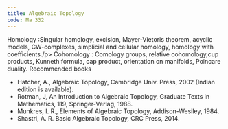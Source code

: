 ```yaml
---
title: Algebraic Topology
code: Ma 332
---
```

Homology :Singular homology, excision, Mayer-Vietoris theorem, acyclic models,
CW-complexes, simplicial and cellular homology, homology with coefficients./p>
Cohomology : Comology groups, relative cohomology,cup products, Kunneth
formula, cap product, orientation on manifolds, Poincare duality.
Recommended books

* Hatcher, A., Algebraic Topology, Cambridge Univ. Press, 2002 (Indian edition
  is available).
* Rotman, J, An Introduction to Algebraic Topology, Graduate Texts in
  Mathematics, 119, Springer-Verlag, 1988.
* Munkres, I. R., Elements of Algebraic Topology, Addison-Wesiley, 1984.
* Shastri, A. R. Basic Algebraic Topology, CRC Press, 2014.

